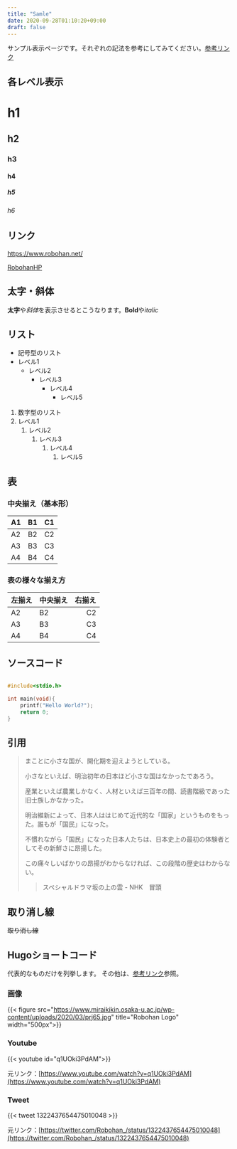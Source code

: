 ```yaml
---
title: "Samle"
date: 2020-09-28T01:10:20+09:00
draft: false
---
```


サンプル表示ページです。それぞれの記法を参考にしてみてください。[参考リンク](https://qiita.com/Minalinsky_1911/items/b684cfabe0f2fde0c67b)

## 各レベル表示

# h1

## h2

### h3

#### h4

##### h5

###### h6

## リンク

https://www.robohan.net/

[RobohanHP](https://www.robohan.net/)

## 太字・斜体

**太字**や*斜体*を表示させるとこうなります。**Bold**や*italic*

## リスト

- 記号型のリスト
- レベル1
  - レベル2
    - レベル3
      - レベル4
        - レベル5

1. 数字型のリスト
2. レベル1
   1. レベル2
      1. レベル3
         1. レベル4
            1. レベル5

## 表

### 中央揃え（基本形）

| A1  | B1  | C1  |
| --- | --- | --- |
| A2  | B2  | C2  |
| A3  | B3  | C3  |
| A4  | B4  | C4  |

### 表の様々な揃え方

| 左揃え | 中央揃え | 右揃え |
| :----- | -------- | -----: |
| A2     | B2       |     C2 |
| A3     | B3       |     C3 |
| A4     | B4       |     C4 |

## ソースコード

``` C

#include<stdio.h>

int main(void){
    printf("Hello World?");
    return 0;
}

```

## 引用

> まことに小さな国が、開化期を迎えようとしている。
> 
> 小さなといえば、明治初年の日本ほど小さな国はなかったであろう。
> 
> 産業といえば農業しかなく、人材といえば三百年の間、読書階級であった旧士族しかなかった。
> 
> 明治維新によって、日本人ははじめて近代的な「国家」というものをもった。誰もが「国民」になった。
> 
> 不慣れながら「国民」になった日本人たちは、日本史上の最初の体験者としてその新鮮さに昂揚した。
> 
> この痛々しいばかりの昂揚がわからなければ、この段階の歴史はわからない。
> >スペシャルドラマ坂の上の雲 - NHK　冒頭

## 取り消し線

~~取り消し線~~

## Hugoショートコード

代表的なものだけを列挙します。
その他は、[参考リンク](https://gohugo.io/content-management/shortcodes/)参照。

### 画像

{{< figure src="https://www.miraikikin.osaka-u.ac.jp/wp-content/uploads/2020/03/prj65.jpg" title="Robohan Logo" width="500px">}}

### Youtube

{{< youtube id="q1UOki3PdAM">}}

元リンク：[https://www.youtube.com/watch?v=q1UOki3PdAM](https://www.youtube.com/watch?v=q1UOki3PdAM)

### Tweet

{{< tweet 1322437654475010048 >}}

元リンク：[https://twitter.com/Robohan_/status/1322437654475010048](https://twitter.com/Robohan_/status/1322437654475010048)
